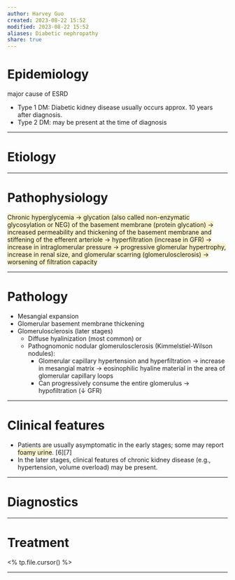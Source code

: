 ```yaml
---
author: Harvey Guo
created: 2023-08-22 15:52
modified: 2023-08-22 15:52
aliases: Diabetic nephropathy
share: true
---
```

# Epidemiology
major cause of ESRD
- Type 1 DM: Diabetic kidney disease usually occurs approx. 10 years after diagnosis.
- Type 2 DM: may be present at the time of diagnosis

---
# Etiology


---
# Pathophysiology
<span style="background:rgba(240, 200, 0, 0.2)">Chronic hyperglycemia → glycation (also called non-enzymatic glycosylation or NEG) of the basement membrane (protein glycation) → increased permeability and thickening of the basement membrane and stiffening of the efferent arteriole → hyperfiltration (increase in GFR) → increase in intraglomerular pressure  → progressive glomerular hypertrophy, increase in renal size, and glomerular scarring (glomerulosclerosis) → worsening of filtration capacity</span>

---
# Pathology
- Mesangial expansion
- Glomerular basement membrane thickening
- Glomerulosclerosis (later stages)
	- Diffuse hyalinization (most common) or
	- Pathognomonic nodular glomerulosclerosis (Kimmelstiel-Wilson nodules): 
		- Glomerular capillary hypertension and hyperfiltration → increase in mesangial matrix → eosinophilic hyaline material in the area of glomerular capillary loops
		- Can progressively consume the entire glomerulus → hypofiltration (↓ GFR)

---
# Clinical features
- Patients are usually asymptomatic in the early stages; some may report <span style="background:rgba(240, 200, 0, 0.2)">foamy urine</span>. [6][7]
- In the later stages, clinical features of chronic kidney disease (e.g., hypertension, volume overload) may be present.

---
# Diagnostics


---
# Treatment
<% tp.file.cursor() %>

---
